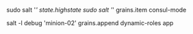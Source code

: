  
 sudo salt '*' state.highstate
 sudo salt '*' grains.item consul-mode
 
 salt -l debug 'minion-02' grains.append dynamic-roles app